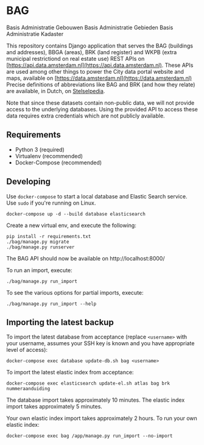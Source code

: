 
BAG
============

Basis Administratie Gebouwen
Basis Administratie Gebieden
Basis Administratie Kadaster

This repository contains Django application that serves the BAG (buildings and
addresses), BBGA (areas), BRK (land register) and WKPB (extra municipal
restrictiond on real estate use) REST APIs on
[https://api.data.amsterdam.nl](https://api.data.amsterdam.nl).
These APIs are used among other things to power the City data portal website
and maps, available on [https://data.amsterdam.nl](https://data.amsterdam.nl)
Precise definitions of abbreviations like BAG and BRK (and how they relate) are
available, in Dutch, on [Stelselpedia](https://www.amsterdam.nl/stelselpedia/).

Note that since these datasets contain non-public data, we will not provide
access to the underlying databases. Using the provided API to access these data
requires extra credentials which are not publicly available.


Requirements
------------

* Python 3 (required)
* Virtualenv (recommended)
* Docker-Compose (recommended)


Developing
----------

Use `docker-compose` to start a local database and Elastic Search service. Use
`sudo` if you're running on Linux.

	docker-compose up -d --build database elasticsearch

Create a new virtual env, and execute the following:

	pip install -r requirements.txt
	./bag/manage.py migrate
	./bag/manage.py runserver


The BAG API should now be available on http://localhost:8000/

To run an import, execute:

	./bag/manage.py run_import

To see the various options for partial imports, execute:

	./bag/manage.py run_import --help


Importing the latest backup
---------------------------

To import the latest database from acceptance (replace `<username>` with your
username, assumes your SSH key is known and you have appropriate level of access):

    docker-compose exec database update-db.sh bag <username>

To import the latest elastic index from acceptance:

	docker-compose exec elasticsearch update-el.sh atlas bag brk nummeraanduiding

The database import takes approximately 10 minutes.
The elastic index import takes approximately 5 minutes.

Your own elastic index import takes approximately 2 hours.
To run your own elastic index:

    docker-compose exec bag /app/manage.py run_import --no-import
